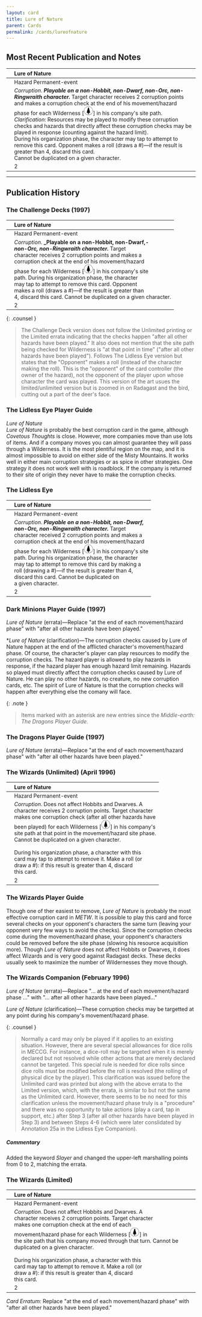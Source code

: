 ```yaml
---
layout: card
title: Lure of Nature
parent: Cards
permalink: /cards/lureofnature
---
```


## Most Recent Publication and Notes 

|  | Lure of Nature |
| :---: | :--- |
|     | Hazard Permanent-event | 
| | _Corruption_. **_Playable on a non-Hobbit, non-Dwarf, non-Orc, non-Ringwraith character._** Target character receives 2 corruption points and makes a corruption check at the end of his movement/hazard phase for each Wilderness \[![](/assets/images/wilderness.svg)] in his company's site path. _Clarification:_ Resources may be played to modify these corruption checks and hazards that directly affect these corruption checks may be played in response (counting against the hazard limit).<br>During his organization phase, the character may tap to attempt to remove this card. Opponent makes a roll (draws a #)&mdash;if the result is greater than 4, discard this card.<br>Cannot be duplicated on a given character.  |
| |  2 |

---

## Publication History

### The Challenge Decks (1997)

|  | Lure of Nature |
| :---: | :--- |
|     | Hazard Permanent-event | 
| | _Corruption_. **_Playable on a non-Hobbit, non-Dwarf,-**<br>**_non-Orc, non-Ringwraith character._** Target<br>character receives 2 corruption points and makes a<br>corruption check at the end of his movement/hazard<br>phase for each Wilderness \[![](/assets/images/wilderness.svg)] in his company's site<br>path. During his organization phase, the character<br>may tap to attempt to remove this card. Opponent<br>makes a roll (draws a #)&mdash;if the result is greater than<br>4, discard this card. Cannot be duplicated on a given character.  |
| |  2 |

{: .counsel }
> The Challenge Deck version does not follow the Unlimited printing or the Limited errata indicating that the checks happen "after all other hazards have been played." It also does not mention that the site path being checked for Wilderness is "at that point in time" ("after all other hazards have been played"). Follows The Lidless Eye version but states that the "Opponent" makes a roll (instead of the character making the roll). This is the "opponent" of the card controller (the owner of the hazard), not the opponent of the player upon whose character the card was played. This version of the art usues the limited/unlimited version but is zoomed in on Radagast and the bird, cutting out a part of the deer's face.

### The Lidless Eye Player Guide

_Lure of Nature_  
_Lure of Nature_ is probably the best corruption card in the game, although _Covetous Thoughts_ is close. However, more companies move than use lots of items. And if a company moves you can almost guarantee they will pass through a Wilderness. It is the most plentiful region on the map, and it is almost impossible to avoid on either side of the Misty Mountains. It works well in either main corruption strategies or as spice in other strategies. One strategy it does not work well with is roadblock. If the company is returned to their site of origin they never have to make the corruption checks.


### The Lidless Eye

|  | Lure of Nature |
| :---: | :--- |
|     | Hazard Permanent-event | 
| | _Corruption_. **_Playable on a non-Hobbit, non-Dwarf,_**<br>**_non-Orc, non-Ringwraith character._** Target<br>character received 2 corruption points and makes a<br>corruption check at the end of his movement/hazard<br>phase for each Wilderness \[![](/assets/images/wilderness.svg)] in his company's site<br>path. During his organization phase, the character<br>may tap to attempt to remove this card by making a<br>roll (drawing a #)&mdash;if the result is greater than 4,<br>discard this card. Cannot be duplicated on<br>a given character. |
| |  2 |

### Dark Minions Player Guide (1997)

_Lure of Nature_ (errata)&mdash;Replace "at the end of each movement/hazard phase" with "after all other hazards have been played."

\*_Lure of Nature_ (clarification)&mdash;The corruption checks caused by Lure of Nature happen at the end of the afflicted character's movement/hazard phase. Of course, the character's player can play resources to modify the corruption checks. The hazard player is allowed to play hazards in response, if the hazard player has enough hazard limit remaining. Hazards so played must directly affect the corruption checks caused by Lure of Nature. He can play no other hazards, no creature, no new corruption cards, etc. The spirit of Lure of Nature is that the corruption checks will happen after everything else the comany will face. 

{: .note }
> Items marked with an asterisk are new entries since the _Middle-earth: The Dragons Player Guide_.

### The Dragons Player Guide (1997)

_Lure of Nature_ (errata)&mdash;Replace "at the end of each movement/hazard phase" with "after all other hazards have been played."

### The Wizards (Unlimited) (April 1996)

|  | Lure of Nature |
| :---: | :--- |
|     | Hazard Permanent-event | 
| | _Corruption_. Does not affect Hobbits and Dwarves. A<br>character receives 2 corruption points. Target character<br>makes one corruption check (after all other hazards have<br>been played) for each Wilderness \[![](/assets/images/wilderness.svg)] in his company's<br>site path at that point in the movement/hazard site phase.<br>Cannot be duplicated on a given character.<br><br>During his organization phase, a character with this<br>card may tap to attempt to remove it. Make a roll (or<br>draw a #): if this result is greater than 4, discard<br>this card.  |
| |  2 |

### The Wizards Player Guide

Though one of ther easiest to remove, _Lure of Nature_ is probably the most effective corruption card in _METW_. It is possible to play this card and force several checks on your opponent's characters the same turn (leaving your opponent very few ways to avoid the checks). Since the corruption checks come during the movement/hazard phase, your opponent's characters could be removed before the site phase (slowing his resource acquisition more). Though _Lure of Nature_ does not affect Hobbits or Dwarves, it does affect Wizards and is very good against Radagast decks. These decks usually seek to maximize the number of Wildernesses they move though. 

### The Wizards Companion (February 1996)

_Lure of Nature_ (errata)&mdash;Replace "&hellip; at the end of each movement/hazard phase &hellip;" with "&hellip; after all other hazards have been played&hellip;"

_Lure of Nature_ (clarification)&mdash;These corruption checks may be targetted at any point during his company's movement/hazard phase.

{: .counsel }
> Normally a card may only be played if it applies to an existing situation. However, there are several special allowances for dice rolls in MECCG. For instance, a dice-roll may be targeted when it is merely declared but not resolved while other actions that are merely declared cannot be targeted. This special rule is needed for dice rolls since dice rolls must be modified before the roll is resolved (the rolling of physical dice by the player). This clarification was issued before the Unlimited card was printed but along with the above errata to the Limited version, which, with the errata, is similar to but not the same as the Unlimited card. However, there seems to be no need for this clarification unless the movement/hazard phase truly is a "procedure" and there was no opportunity to take actions (play a card, tap in support, etc.) after Step 3 (after all other hazards have been played in Step 3) and between Steps 4-6 (which were later conslidated by Annotation 25a in the Lidless Eye Companion).

##### Commentary

Added the keyword _Slayer_ and changed the upper-left marshalling points from 0 to 2, matching the errata.

### The Wizards (Limited)

|  | Lure of Nature |
| :---: | :--- |
| | Hazard Permanent-event | 
| | _Corruption_. Does not affect Hobbits and Dwarves. A<br>character receives 2 corruption points. Target character<br>makes one corruption check at the end of each<br>movement/hazard phase for each Wilderness \[![](/assets/images/wilderness.svg)] in<br>the site path that his company moved through that turn. Cannot be duplicated on a given character.<br><br>During his organization phase, a character with this<br>card may tap to attempt to remove it. Make a roll (or<br>draw a #): if this result is greater than 4, discard<br>this card.  |
| |  2 |

_Card Erratum:_ Replace "at the end of each movement/hazard phase" with "after all other hazards have been played."
